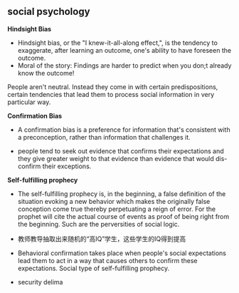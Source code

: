 ## social psychology ##

**Hindsight Bias**

*	Hindsight bias, or the "I knew-it-all-along effect,", is the tendency to exaggerate, after learning an outcome, one's ability to have foreseen the outcome.
*	Moral of the story: Findings are harder to predict when you don;t already know the outcome!

People aren't neutral. Instead they come in with certain predispositions, certain tendencies that lead them to process social information in very particular way.


**Confirmation Bias**

*	A confirmation bias is a preference for information that's consistent with a preconception, rather than information that challenges it.

*	people tend to seek out evidence that confirms their expectations and they give greater weight to that evidence than evidence that would dis-confirm their exceptions.

**Self-fulfilling prophecy**

*	The self-fulfilling prophecy is, in the beginning, a false definition of the situation evoking a new behavior which makes the originally false conception come true thereby perpetuating a reign of error. For the prophet will cite the actual course of events as proof of being right from the beginning. Such are the perversities of social logic.

*	教师教导抽取出来随机的“高IQ”学生，这些学生的IQ得到提高

*	Behavioral confirmation takes place when people's social expectations lead them to act in a way that causes others to confirm these expectations. Social type of self-fulfilling prophecy.

*	security delima